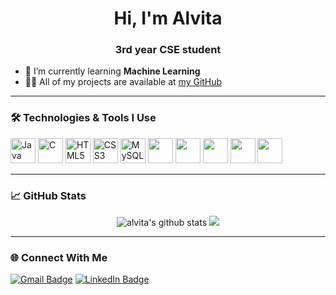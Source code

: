
<!--
**alvita25/alvita25** is a ✨ _special_ ✨ repository because its `README.md` (this file) appears on your GitHub profile.

Here are some ideas to get you started:

- 🔭 I’m currently working on ...
- 🌱 I’m currently learning ...
- 👯 I’m looking to collaborate on ...
- 🤔 I’m looking for help with ...
- 💬 Ask me about ...
- 📫 How to reach me: ...
- 😄 Pronouns: ...
- ⚡ Fun fact: ...
-->

<h1 align="center">Hi, I'm Alvita</h1>
<h3 align="center">3rd year CSE student</h3>

- 🌱 I’m currently learning **Machine Learning**
- 👨‍💻 All of my projects are available at [my GitHub](https://github.com/alvita25)

---

### 🛠️ Technologies & Tools I Use
<p align="left">
  <img src="https://cdn.jsdelivr.net/gh/devicons/devicon/icons/java/java-original.svg" alt="Java" width="40" height="40"/>
  <img src="https://cdn.jsdelivr.net/gh/devicons/devicon/icons/c/c-original.svg" alt="C" width="40" height="40"/>
  <img src="https://cdn.jsdelivr.net/gh/devicons/devicon/icons/html5/html5-original.svg" alt="HTML5" width="40" height="40"/>
  <img src="https://cdn.jsdelivr.net/gh/devicons/devicon/icons/css3/css3-original.svg" alt="CSS3" width="40" height="40"/>
  <img src="https://cdn.jsdelivr.net/gh/devicons/devicon/icons/mysql/mysql-original.svg" alt="MySQL" width="40" height="40"/>
  <img src="https://cdn.jsdelivr.net/gh/devicons/devicon/icons/javascript/javascript-original.svg" width="40" height="40"/>
  <img src="https://cdn.jsdelivr.net/gh/devicons/devicon/icons/python/python-original.svg" width="40" height="40"/>
  <img src="https://cdn.jsdelivr.net/gh/devicons/devicon/icons/react/react-original.svg" width="40" height="40"/>
  <img src="https://cdn.jsdelivr.net/gh/devicons/devicon/icons/nodejs/nodejs-original.svg" width="40" height="40"/>
  <img src="https://cdn.jsdelivr.net/gh/devicons/devicon/icons/git/git-original.svg" width="40" height="40"/>
</p>

---

### 📈 GitHub Stats

<p align="center">
  <img src="https://github-readme-stats.vercel.app/api?username=alvita25&show_icons=true&theme=radical" alt="alvita's github stats" />
  
  <img src="https://github-readme-stats.vercel.app/api/top-langs/?username=alvita25&layout=compact&theme=radical" />
</p>

---

### 🌐 Connect With Me

[![Gmail Badge](https://img.shields.io/badge/Gmail-D14836?style=for-the-badge&logo=gmail&logoColor=white)](mailto:alvitamd25@gmail.com)
[![LinkedIn Badge](https://img.shields.io/badge/LinkedIn-0077B5?style=for-the-badge&logo=linkedin&logoColor=white)](www.linkedin.com/in/alvita-dsilva-ab25b2258)

